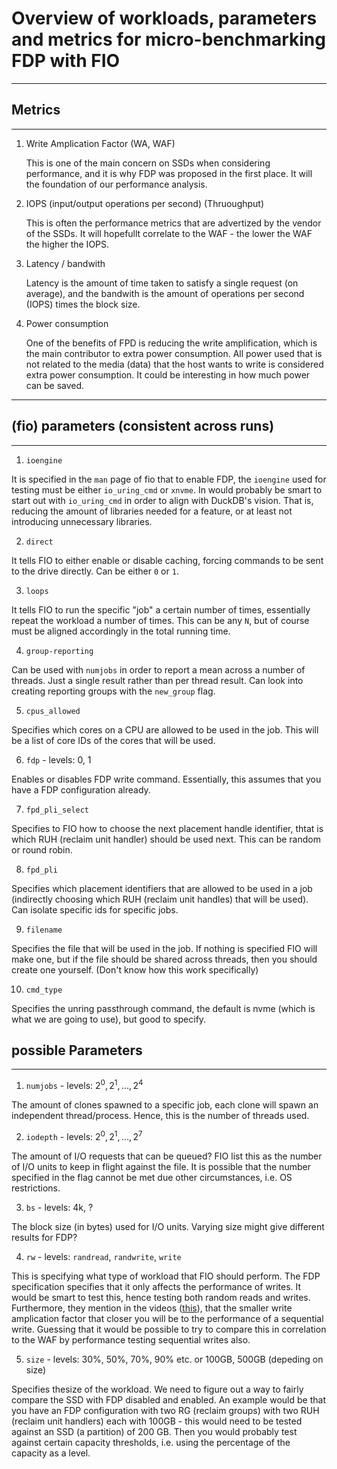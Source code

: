 # Overview of workloads, parameters and metrics for micro-benchmarking FDP with FIO
___

## Metrics
___

1. Write Amplication Factor (WA, WAF)
   
   This is one of the main concern on SSDs when considering performance, and it is why FDP was proposed in the first place. It will the foundation of our performance analysis.

2. IOPS (input/output operations per second) (Thruoughput)

    This is often the performance metrics that are advertized by the vendor of the SSDs. It will hopefullt correlate to the WAF - the lower the WAF the higher the IOPS.

3. Latency / bandwith
    
    Latency is the amount of time taken to satisfy a single request (on average), and the bandwith is the amount of operations per second (IOPS) times the block size.

4. Power consumption

    One of the benefits of FPD is reducing the write amplification, which is the main contributor to extra power consumption. All power used that is not related to the media (data) that the host wants to write is considered extra power consumption. It could be interesting in how much power can be saved.

___

## (fio) parameters (consistent across runs)
___

1. `ioengine`

It is specified in the `man` page of fio that to enable FDP, the `ioengine` used for testing must be either `io_uring_cmd` or `xnvme`. In would probably be smart to start out with `io_uring_cmd` in order to align with DuckDB's vision. That is, reducing the amount of libraries needed for a feature, or at least not introducing unnecessary libraries.

2. `direct`

It tells FIO to either enable or disable caching, forcing commands to be sent to the drive directly. Can be either `0` or `1`.

3. `loops`

It tells FIO to run the specific "job" a certain number of times, essentially repeat the workload a number of times. This can be any `N`, but of course must be aligned accordingly in the total running time.

4. `group-reporting`

Can be used with `numjobs` in order to report a mean across a number of threads. Just a single result rather than per thread result. Can look into creating reporting groups with the `new_group` flag.

5. `cpus_allowed`

Specifies which cores on a CPU are allowed to be used in the job. This will be a list of core IDs of the cores that will be used.

6. `fdp` - levels: 0, 1

Enables or disables FDP write command. Essentially, this assumes that you have a FDP configuration already.

7. `fpd_pli_select`

Specifies to FIO how to choose the next placement handle identifier, thtat is which RUH (reclaim unit handler) should be used next. This can be random or round robin.

8. `fpd_pli`

Specifies which placement identifiers that are allowed to be used in a job (indirectly choosing which RUH (reclaim unit handles) that will be used). Can isolate specific ids for specific jobs.

9. `filename`

Specifies the file that will be used in the job. If nothing is specified FIO will make one, but if the file should be shared across threads, then you should create one yourself. (Don't know how this work specifically) 

10. `cmd_type`

Specifies the unring passthrough command, the default is nvme (which is what we are going to use), but good to specify.

## possible Parameters 
___

1. `numjobs` - levels: $2^0, 2^1, ..., 2^4$

The amount of clones spawned to a specific job, each clone will spawn an independent thread/process. Hence, this is the number of threads used.

2. `iodepth` - levels: $2^0, 2^1, ..., 2^7$

The amount of I/O requests that can be queued? FIO list this as the number of I/O units to keep in flight against the file. It is possible that the number specified in the flag cannot be met due other circumstances, i.e. OS restrictions.

3. `bs` - levels: 4k, ?

The block size (in bytes) used for I/O units. Varying size might give different results for FDP?

4. `rw` - levels: `randread`, `randwrite`, `write`

This is specifying what type of workload that FIO should perform. The FDP specification specifies that it only affects the performance of writes. It would be smart to test this, hence testing both random reads and writes. Furthermore, they mention in the videos ([this](https://youtu.be/BENgm5a17ws?feature=shared&t=73)), that the smaller write amplication factor that closer you will be to the performance of a sequential write. Guessing that it would be possible to try to compare this in correlation to the WAF by performance testing sequential writes also.

5. `size` - levels: 30%, 50%, 70%, 90% etc. or 100GB, 500GB (depeding on size)

Specifies thesize of the workload. We need to figure out a way to fairly compare the SSD with FDP disabled and enabled. An example would be that you have an FDP configuration with two RG (reclaim groups) with two RUH (reclaim unit handlers) each with 100GB - this would need to be tested against an SSD (a partition) of 200 GB. Then you would probably test against certain capacity thresholds, i.e. using the percentage of the capacity as a level.

 






    

